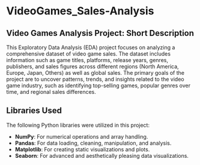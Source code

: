 # VideoGames_Sales-Analysis
## Video Games Analysis Project: Short Description

This Exploratory Data Analysis (EDA) project focuses on analyzing a comprehensive dataset of video game sales. The dataset includes information such as game titles, platforms, release years, genres, publishers, and sales figures across different regions (North America, Europe, Japan, Others) as well as global sales. The primary goals of the project are to uncover patterns, trends, and insights related to the video game industry, such as identifying top-selling games, popular genres over time, and regional sales differences.

## Libraries Used

The following Python libraries were utilized in this project:

- **NumPy**: For numerical operations and array handling.
- **Pandas**: For data loading, cleaning, manipulation, and analysis.
- **Matplotlib**: For creating static visualizations and plots.
- **Seaborn**: For advanced and aesthetically pleasing data visualizations.

